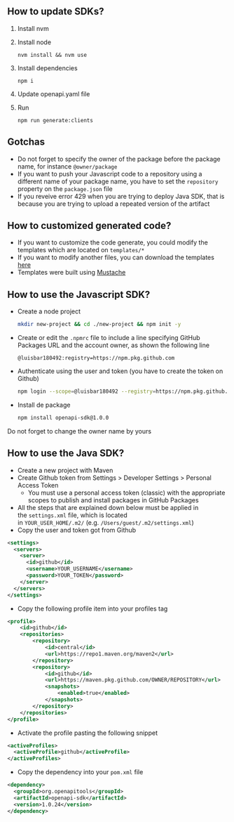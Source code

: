 ## How to update SDKs?

1. Install nvm

2. Install node

    `nvm install && nvm use`

3. Install dependencies

    `npm i`

4. Update openapi.yaml file

5. Run

    `npm run generate:clients`

## Gotchas

- Do not forget to specify the owner of the package before the package name, for instance `@owner/package`
- If you want to push your Javascript code to a repository using a different name of your package name, you have to set the `repository` property on the `package.json` file
- If you reveive error 429 when you are trying to deploy Java SDK, that is because you are trying to upload a repeated version of the artifact

## How to customized generated code?

 - If you want to customize the code generate, you could modify the templates which are located on `templates/*`
 - If you want to modify another files, you can download the templates [here](https://github.com/OpenAPITools/openapi-generator/tree/master/modules/openapi-generator/src/main/resources)
 - Templates were built using [Mustache](https://mustache.github.io)

## How to use the Javascript SDK?

- Create a node project
	```bash
	mkdir new-project && cd ./new-project && npm init -y
	```

- Create or edit the `.npmrc` file to include a line specifying GitHub Packages URL and the account owner, as shown the following line
	```
	@luisbar180492:registry=https://npm.pkg.github.com
	```
        
- Authenticate using the user and token (you have to create the token on Github)
	```bash
	npm login --scope=@luisbar180492 --registry=https://npm.pkg.github.com
	```
        
- Install de package
	```bash
	npm install openapi-sdk@1.0.0
	```

Do not forget to change the owner name by yours

## How to use the Java SDK?

- Create a new project with Maven
- Create Github token from Settings > Developer Settings > Personal Access Token
  - You must use a personal access token (classic) with the appropriate scopes to publish and install packages in GitHub Packages
- All the steps that are explained down below must be applied in the `settings.xml` file, which is located in `YOUR_USER_HOME/.m2/` (e.g. `/Users/guest/.m2/settings.xml`)
- Copy the user and token got from Github
```xml
<settings>
  <servers>
    <server>
      <id>github</id>
      <username>YOUR_USERNAME</username>
      <password>YOUR_TOKEN</password>
    </server>
  </servers>
</settings>
```
- Copy the following profile item into your profiles tag
```xml
<profile>
	<id>github</id>
	<repositories>
		<repository>
			<id>central</id>
			<url>https://repo1.maven.org/maven2</url>
		</repository>
		<repository>
			<id>github</id>
			<url>https://maven.pkg.github.com/OWNER/REPOSITORY</url>
			<snapshots>
				<enabled>true</enabled>
			</snapshots>
		</repository>
	</repositories>
</profile>
```
- Activate the profile pasting the following snippet
```xml
<activeProfiles>
  <activeProfile>github</activeProfile>
</activeProfiles>
```
- Copy the dependency into your `pom.xml` file
```xml
<dependency>
  <groupId>org.openapitools</groupId>
  <artifactId>openapi-sdk</artifactId>
  <version>1.0.24</version>
</dependency>
```